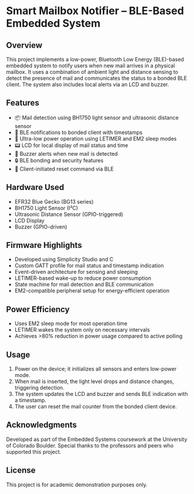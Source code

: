 

# Smart Mailbox Notifier – BLE-Based Embedded System

## Overview
This project implements a low-power, Bluetooth Low Energy (BLE)-based embedded system to notify users when new mail arrives in a physical mailbox. It uses a combination of ambient light and distance sensing to detect the presence of mail and communicates the status to a bonded BLE client. The system also includes local alerts via an LCD and buzzer.

## Features
- 📦 Mail detection using BH1750 light sensor and ultrasonic distance sensor
- 📡 BLE notifications to bonded client with timestamps
- 🔋 Ultra-low power operation using LETIMER and EM2 sleep modes
- 📟 LCD for local display of mail status and time
- 🔔 Buzzer alerts when new mail is detected
- 🔒 BLE bonding and security features
- 🔁 Client-initiated reset command via BLE

## Hardware Used
- EFR32 Blue Gecko (BG13 series)
- BH1750 Light Sensor (I²C)
- Ultrasonic Distance Sensor (GPIO-triggered)
- LCD Display
- Buzzer (GPIO-driven)

## Firmware Highlights
- Developed using Simplicity Studio and C
- Custom GATT profile for mail status and timestamp indication
- Event-driven architecture for sensing and sleeping
- LETIMER-based wake-up to reduce power consumption
- State machine for mail detection and BLE communication
- EM2-compatible peripheral setup for energy-efficient operation

## Power Efficiency
- Uses EM2 sleep mode for most operation time
- LETIMER wakes the system only on necessary intervals
- Achieves >80% reduction in power usage compared to active polling

## Usage
1. Power on the device; it initializes all sensors and enters low-power mode.
2. When mail is inserted, the light level drops and distance changes, triggering detection.
3. The system updates the LCD and buzzer and sends BLE indication with a timestamp.
4. The user can reset the mail counter from the bonded client device.


## Acknowledgments
Developed as part of the Embedded Systems coursework at the University of Colorado Boulder. Special thanks to the professors and peers who supported this project.

## License
This project is for academic demonstration purposes only.





